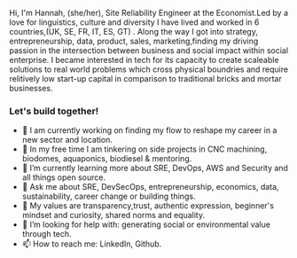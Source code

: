 Hi, I'm Hannah, (she/her), Site Reliability Engineer at the Economist.Led by a love for linguistics, culture and diversity I have lived and worked in 6 countries,(UK, SE, FR, IT, ES, GT) . Along the way I got into strategy, entrepreneurship, data, product, sales, marketing,finding my driving passion in the intersection between business and social impact within social enterprise. I became interested in tech for its capacity to create scaleable solutions to real world problems which cross physical boundries and require relitively low start-up capital in comparison to traditional bricks and mortar businesses. 

### Let's build together!

- 🔭 I am currently working on finding my flow to reshape my career in a new sector and location.
- 🌟 In my free time I am tinkering on side projects in CNC machining, biodomes, aquaponics, biodiesel & mentoring.
- 🌱 I’m currently learning more about SRE, DevOps, AWS and Security and all things open source.
- 💬 Ask me about SRE, DevSecOps, entrepreneurship, economics, data, sustainability, career change or building things.
- 🚀 My values are transparency,trust, authentic expression, beginner's mindset and curiosity, shared norms and equality.
- 🤔 I’m looking for help with: generating social or environmental value through tech.
- 📫 How to reach me: LinkedIn, Github.

<!-- Get in touch
- Mentor it forward: https://competent-curie-a96466.netlify.app/
- Personal portfolio: https://vigilant-hopper-27c595.netlify.app/
- Urtisan : https://happy-colden-35ad1a.netlify.app/
- Mecano: https://infallible-dubinsky-c5d6c9.netlify.app/
- Random inspiration: https://blissful-tesla-ed4682.netlify.app/ -->
